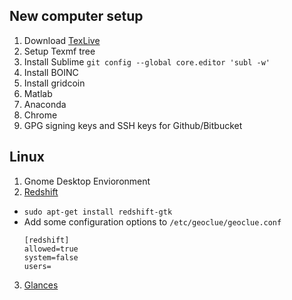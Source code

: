 ## New computer setup

1. Download [TexLive]()
2. Setup Texmf tree
3. Install Sublime
    `git config --global core.editor 'subl -w'`
4. Install BOINC
5. Install gridcoin
6. Matlab
7. Anaconda
8. Chrome
9. GPG signing keys and SSH keys for Github/Bitbucket


## Linux

1. Gnome Desktop Envioronment
2. [Redshift](http://jonls.dk/redshift/)
  * `sudo apt-get install redshift-gtk`
  * Add some configuration options to `/etc/geoclue/geoclue.conf`
    ```
    [redshift]
    allowed=true
    system=false
    users=
    ```
3. [Glances](https://pypi.python.org/pypi/Glances)

